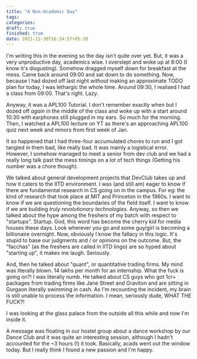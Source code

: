 ```yaml
---
title: "A Non-Academic Day"
tags:
categories: 
draft: true
finished: true
date: 2021-12-30T16:34:57+05:30
---
```


I'm writing this in the evening so the day isn't quite over yet. But, it was a very unproductive day, academics wise. I overslept and woke up at 8:00 (I know it's disgusting). Somehow dragged myself down for breakfast at the mess. Came back around 09:00 and sat down to do something. Now, because I had dozed off last night _without_ making an approximate TODO plan for today, I was lethargic the whole time. Around 09:30, I realised I had a class from 09:00. That's right. Lazy.  

Anyway, it was a APL100 Tutorial. I don't remember exactly when but I dozed off _again_ in the middle of the class and woke up with a start around 10:30 with earphones still plugged in my ears. So much for the morning. Then, I watched a APL100 lecture on YT as there's an approaching APL100 quiz next week and minors from first week of Jan.   

It so happened that I had three-four accumulated chores to run and I got tangled in them bad, like really bad. It was mainly a logistical error. However, I somehow managed to meet a senior from dev club and we had a really long talk past the mess timings on a lot of tech things (Getting his number was a chore though).  

We talked about general development projects that DevClub takes up and how it caters to the IITD environment. I was (and still am) eager to know if there are fundamental research in CS going on in the campus. For eg: the kind of research that took place at MIT and Princeton in the 1960s. I want to know if we are questioning the boundaries of the field itself. I want to know if we are building _truly revolutionary technologies_. Anyway, so then we talked about the hype among the freshers of my batch with respect to "startups". Startup. God, this word has become the cherry kid for media houses these days. Look wherever you go and some guy/girl is becoming a billionaire overnight. Now, obviously I know the fallacy in this logic. It's stupid to base our judgments and / or opinions on the outcome. But, the "facchas" (as the freshers are called in IITD lingo) are so hyped about "starting up", it makes me laugh. Seriously.   

And, then he talked about "quant", or quantitative trading firms. My mind was literally blown. 14 lakhs per month for an internship. What the fuck is going on?! I was literally numb. He talked about CS guys who got 1cr+ packages from trading firms like Jane Street and Graviton and are sitting in Gurgaon literally swimming in cash. As I'm recounting the incident, my brain is still unable to process the information. I mean, seriously dude, WHAT THE FUCK?!   

I was looking at the glass palace from the outside all this while and now I'm inside it.   

A message was floating in our hostel group about a dance workshop by our Dance Club and it was quite an interesting session, although I hadn't accounted for the ~3 hours (!) it took. Basically, acads went out the window today. But I really think I found a new passion and I'm happy.    